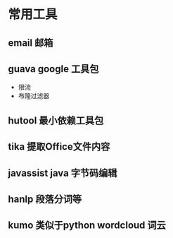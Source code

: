 # 常用工具


## email 邮箱

## guava google 工具包

- 限流
- 布隆过滤器

##  hutool 最小依赖工具包

##  tika 提取Office文件内容

##  javassist java 字节码编辑

##  hanlp 段落分词等

## kumo 类似于python wordcloud 词云


